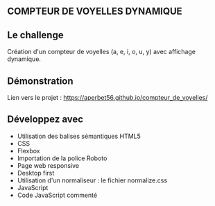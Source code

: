 ## COMPTEUR DE VOYELLES DYNAMIQUE

## Le challenge

Création d'un compteur de voyelles (a, e, i, o, u, y) avec affichage dynamique.

## Démonstration

Lien vers le projet : https://aperbet56.github.io/compteur_de_voyelles/

## Développez avec

- Utilisation des balises sémantiques HTML5
- CSS
- Flexbox
- Importation de la police Roboto
- Page web responsive
- Desktop first
- Utilisation d'un normaliseur : le fichier normalize.css
- JavaScript
- Code JavaScript commenté
